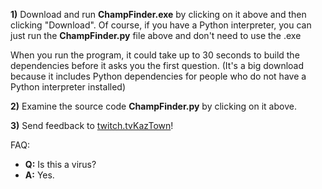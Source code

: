 **1)** Download and run **ChampFinder.exe** by clicking on it above and then clicking "Download". Of course, if you have a Python interpreter, you can just run the **ChampFinder.py** file above and don't need to use the .exe

When you run the program, it could take up to 30 seconds to build the dependencies before it asks you the first question.
(It's a big download because it includes Python dependencies for people who do not have a Python interpreter installed)

**2)** Examine the source code **ChampFinder.py** by clicking on it above.

**3)** Send feedback to [twitch.tvKazTown](https://twitch.tv/Kaztown)!

FAQ: 
- **Q:** Is this a virus?
- **A:** Yes.
